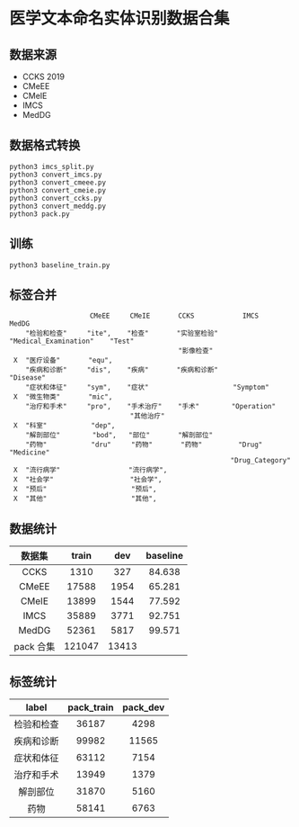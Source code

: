 # 医学文本命名实体识别数据合集



## 数据来源

- CCKS 2019
- CMeEE
- CMeIE
- IMCS
- MedDG



## 数据格式转换

```shell
python3 imcs_split.py
python3 convert_imcs.py
python3 convert_cmeee.py
python3 convert_cmeie.py
python3 convert_ccks.py
python3 convert_meddg.py
python3 pack.py
```



## 训练

```shell
python3 baseline_train.py
```



## 标签合并
```
                    CMeEE     CMeIE       CCKS            IMCS                   MedDG
    "检验和检查"     "ite",    "检查"       "实验室检验"   "Medical_Examination"    "Test"
                                          "影像检查"
 X  "医疗设备"       "equ",     
    "疾病和诊断"     "dis",    "疾病"       "疾病和诊断"                           "Disease"
    "症状和体征"     "sym",    "症状"                     "Symptom"
 X  "微生物类"       "mic",     
    "治疗和手术"     "pro",    "手术治疗"    "手术"        "Operation"
                              "其他治疗"
 X  "科室"           "dep",     
    "解剖部位"        "bod",   "部位"       "解剖部位"
    "药物"           "dru"     "药物"       "药物"         "Drug"                "Medicine"
                                                       "Drug_Category"
 X  "流行病学"                 "流行病学",
 X  "社会学"                   "社会学",
 X  "预后"                     "预后",
 X  "其他"                     "其他",
```



## 数据统计

| 数据集 | train | dev  | baseline |
| :----: | :---: | :--: | :------: |
| CCKS   | 1310  | 327  | 84.638 |
| CMeEE  | 17588 | 1954 | 65.281 |
| CMeIE  | 13899 | 1544 | 77.592 |
| IMCS   | 35889 | 3771 | 92.751 |
| MedDG  | 52361 | 5817 | 99.571 |
| pack 合集 | 121047 | 13413 |          |



## 标签统计

|   label    | pack_train | pack_dev |
| :--------: | :--------: | :------: |
| 检验和检查 |   36187    |   4298   |
| 疾病和诊断 |   99982    |  11565   |
| 症状和体征 |   63112    |   7154   |
| 治疗和手术 |   13949    |   1379   |
|  解剖部位  |   31870    |   5160   |
|    药物    |   58141    |   6763   |

